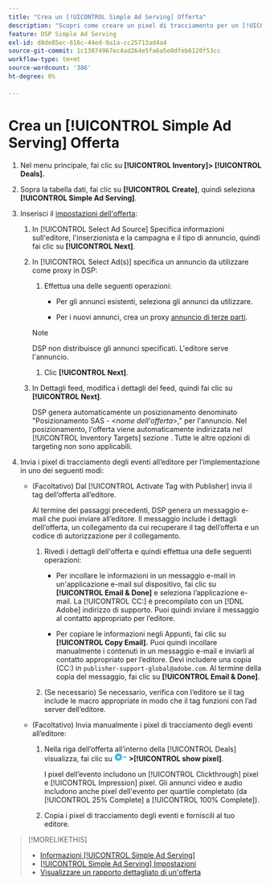 ```yaml
---
title: "Crea un [!UICONTROL Simple Ad Serving] Offerta"
description: "Scopri come creare un pixel di tracciamento per un [!UICONTROL Simple Ad Serving] affare."
feature: DSP Simple Ad Serving
exl-id: d8de85ec-616c-44ed-9a1a-cc25713ad4a4
source-git-commit: 1c13874967ec4ad264e5fa6a5e0dfeb6120f53cc
workflow-type: tm+mt
source-wordcount: '386'
ht-degree: 0%

---
```


# Crea un [!UICONTROL Simple Ad Serving] Offerta

1. Nel menu principale, fai clic su **[!UICONTROL Inventory]> [!UICONTROL Deals].**

1. Sopra la tabella dati, fai clic su **[!UICONTROL Create]**, quindi seleziona **[!UICONTROL Simple Ad Serving]**.

1. Inserisci il [impostazioni dell&#39;offerta](simple-deal-settings.md):

   1. In [!UICONTROL Select Ad Source] Specifica informazioni sull&#39;editore, l&#39;inserzionista e la campagna e il tipo di annuncio, quindi fai clic su **[!UICONTROL Next]**.

   1. In [!UICONTROL Select Ad(s)] specifica un annuncio da utilizzare come proxy in DSP:

      1. Effettua una delle seguenti operazioni:

         * Per gli annunci esistenti, seleziona gli annunci da utilizzare.

         * Per i nuovi annunci, crea un proxy [annuncio di terze parti](/help/dsp/campaign-management/ads/ad-create-multiple.md).
      >[!NOTE]
      > DSP non distribuisce gli annunci specificati. L&#39;editore serve l&#39;annuncio.

      1. Clic **[!UICONTROL Next]**.
   1. In Dettagli feed, modifica i dettagli del feed, quindi fai clic su **[!UICONTROL Next]**.

      DSP genera automaticamente un posizionamento denominato &quot;Posizionamento SAS - &lt;*nome dell&#39;offerta*>,&quot; per l&#39;annuncio. Nel posizionamento, l&#39;offerta viene automaticamente indirizzata nel [!UICONTROL Inventory Targets] sezione . Tutte le altre opzioni di targeting non sono applicabili.



1. Invia i pixel di tracciamento degli eventi all’editore per l’implementazione in uno dei seguenti modi:

   * (Facoltativo) Dal [!UICONTROL Activate Tag with Publisher] invia il tag dell’offerta all’editore.

      Al termine dei passaggi precedenti, DSP genera un messaggio e-mail che puoi inviare all’editore. Il messaggio include i dettagli dell’offerta, un collegamento da cui recuperare il tag dell’offerta e un codice di autorizzazione per il collegamento.

      1. Rivedi i dettagli dell&#39;offerta e quindi effettua una delle seguenti operazioni:

         * Per incollare le informazioni in un messaggio e-mail in un&#39;applicazione e-mail sul dispositivo, fai clic su **[!UICONTROL Email & Done]** e seleziona l’applicazione e-mail. La [!UICONTROL CC:] è precompilato con un [!DNL Adobe] indirizzo di supporto. Puoi quindi inviare il messaggio al contatto appropriato per l’editore.

         * Per copiare le informazioni negli Appunti, fai clic su **[!UICONTROL Copy Email].** Puoi quindi incollare manualmente i contenuti in un messaggio e-mail e inviarli al contatto appropriato per l’editore. Devi includere una copia (CC:) in `publisher-support-global@adobe.com`. Al termine della copia del messaggio, fai clic su **[!UICONTROL Email & Done]**.
      1. (Se necessario) Se necessario, verifica con l’editore se il tag include le macro appropriate in modo che il tag funzioni con l’ad server dell’editore.
   * (Facoltativo) Invia manualmente i pixel di tracciamento degli eventi all’editore:

      1. Nella riga dell’offerta all’interno della [!UICONTROL Deals] visualizza, fai clic su ![Menu Opzioni](/help/dsp/assets/options-menu.png) **>[!UICONTROL show pixel]**.

         I pixel dell’evento includono un [!UICONTROL Clickthrough] pixel e [!UICONTROL Impression] pixel. Gli annunci video e audio includono anche pixel dell&#39;evento per quartile completato (da [!UICONTROL 25% Complete] a [!UICONTROL 100% Complete]).

      1. Copia i pixel di tracciamento degli eventi e forniscili al tuo editore.



>[!MORELIKETHIS]
>
>* [Informazioni [!UICONTROL Simple Ad Serving]](simple-deal-about.md)
>* [[!UICONTROL Simple Ad Serving] Impostazioni](simple-deal-settings.md)
>* [Visualizzare un rapporto dettagliato di un&#39;offerta](/help/dsp/inventory/deal-view-report.md)


<!-- add back when reimplemented:
>* [View Event-Tracking Pixels for a [!UICONTROL Simple Ad Serving] Deal](simple-deal-show-pixels.md)
-->
